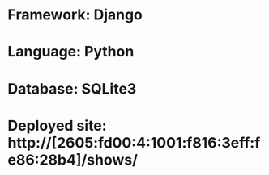 # Framework: Django
# Language: Python
# Database: SQLite3
# Deployed site: http://[2605:fd00:4:1001:f816:3eff:fe86:28b4]/shows/
